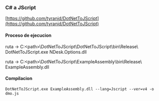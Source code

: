 ### C# a JScript
[https://github.com/tyranid/DotNetToJScript](https://github.com/tyranid/DotNetToJScript)

#### Proceso de ejecucion
ruta -> C:\<path>\DotNetToJScript\DotNetToJScript\bin\Release\  
DotNetToJScript.exe NDesk.Options.dll

ruta -> C:\<path>\DotNetToJScript\ExampleAssembly\bin\Release\  
 ExampleAssembly.dll
 
#### Compilacion
```
DotNetToJScript.exe ExampleAssembly.dll --lang=Jscript --ver=v4 -o dmo.js
```
